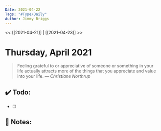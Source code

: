 ```yaml
---
Date: 2021-04-22
Tags: "#Type/Daily"
Author: Jimmy Briggs
---
```


<< [[2021-04-21]] | [[2021-04-23]] >>

# Thursday, April 2021

> Feeling grateful to or appreciative of someone or something in your life actually attracts more of the things that you appreciate and value into your life.
> &mdash; <cite>Christiane Northrup</cite>


## ✔️ Todo:

- [ ] 

## 📝 Notes: